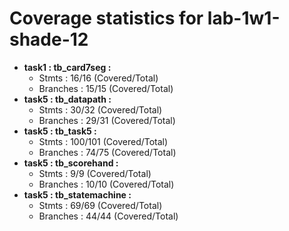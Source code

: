 # Coverage statistics for lab-1w1-shade-12
* **task1 : tb_card7seg :**
  * Stmts : 16/16 (Covered/Total)
  * Branches : 15/15 (Covered/Total)
* **task5 : tb_datapath :**
  * Stmts : 30/32 (Covered/Total)
  * Branches : 29/31 (Covered/Total)
* **task5 : tb_task5 :**
  * Stmts : 100/101 (Covered/Total)
  * Branches : 74/75 (Covered/Total)
* **task5 : tb_scorehand :**
  * Stmts : 9/9 (Covered/Total)
  * Branches : 10/10 (Covered/Total)
* **task5 : tb_statemachine :**
  * Stmts : 69/69 (Covered/Total)
  * Branches : 44/44 (Covered/Total)
